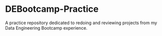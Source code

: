 # DEBootcamp-Practice
A practice repository dedicated to redoing and reviewing projects from my Data Engineering Bootcamp experience.
